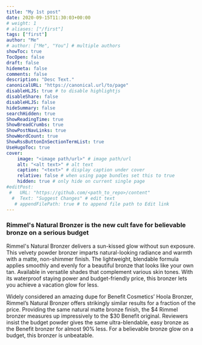 ```yaml
---
title: "My 1st post"
date: 2020-09-15T11:30:03+00:00
# weight: 1
# aliases: ["/first"]
tags: ["first"]
author: "Me"
# author: ["Me", "You"] # multiple authors
showToc: true
TocOpen: false
draft: false
hidemeta: false
comments: false
description: "Desc Text."
canonicalURL: "https://canonical.url/to/page"
disableHLJS: true # to disable highlightjs
disableShare: false
disableHLJS: false
hideSummary: false
searchHidden: true
ShowReadingTime: true
ShowBreadCrumbs: true
ShowPostNavLinks: true
ShowWordCount: true
ShowRssButtonInSectionTermList: true
UseHugoToc: true
cover:
    image: "<image path/url>" # image path/url
    alt: "<alt text>" # alt text
    caption: "<text>" # display caption under cover
    relative: false # when using page bundles set this to true
    hidden: true # only hide on current single page
#editPost:
 #   URL: "https://github.com/<path_to_repo>/content"
  #  Text: "Suggest Changes" # edit text
   # appendFilePath: true # to append file path to Edit link
---
```

### Rimmel's Natural Bronzer is the new cult fave for believable bronze on a serious budget

Rimmel's Natural Bronzer delivers a sun-kissed glow without sun exposure. This velvety powder bronzer imparts natural-looking radiance and warmth with a matte, non-shimmer finish. The lightweight, blendable formula applies smoothly and evenly for a beautiful bronze that looks like your own tan. Available in versatile shades that complement various skin tones. With its waterproof staying power and budget-friendly price, this bronzer lets you achieve a vacation glow for less.

Widely considered an amazing dupe for Benefit Cosmetics’ Hoola Bronzer, Rimmel’s Natural Bronzer offers strikingly similar results for a fraction of the price. Providing the same natural matte bronze finish, the $4 Rimmel bronzer measures up impressively to the $30 Benefit original. Reviewers insist the budget powder gives the same ultra-blendable, easy bronze as the Benefit bronzer for almost 90% less. For a believable bronze glow on a budget, this bronzer is unbeatable.